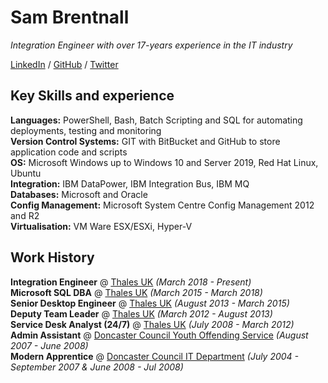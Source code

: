 # Sam Brentnall

_Integration Engineer with over 17-years experience in the IT industry_  

[LinkedIn](https://www.linkedin.com/in/sam-brentnall-749379aa/) / [GitHub](https://github.com/sambrentnall/) / [Twitter](https://twitter.com/sambrentnall/)

## Key Skills and experience
**Languages:** PowerShell, Bash, Batch Scripting and SQL for automating deployments, testing and monitoring  
**Version Control Systems:** GIT with BitBucket and GitHub to store application code and scripts  
**OS:** Microsoft Windows up to Windows 10 and Server 2019, Red Hat Linux, Ubuntu  
**Integration:** IBM DataPower, IBM Integration Bus, IBM MQ  
**Databases:** Microsoft and Oracle  
**Config Management:** Microsoft System Centre Config Management 2012 and R2  
**Virtualisation:** VM Ware ESX/ESXi, Hyper-V  

## Work History
**Integration Engineer** @ [Thales UK](https://www.thalesgroup.com/en) _(March 2018 - Present)_  
**Microsoft SQL DBA** @ [Thales UK](https://www.thalesgroup.com/en) _(March 2015 - March 2018)_  
**Senior Desktop Engineer** @ [Thales UK](https://www.thalesgroup.com/en) _(August 2013 - March 2015)_  
**Deputy Team Leader** @ [Thales UK](https://www.thalesgroup.com/en) _(March 2012 - August 2013)_  
**Service Desk Analyst (24/7)** @ [Thales UK](https://www.thalesgroup.com/en) _(July 2008 - March 2012)_  
**Admin Assistant** @ [Doncaster Council Youth Offending Service](https://www.doncaster.gov.uk) _(August 2007 - June 2008)_  
**Modern Apprentice** @ [Doncaster Council IT Department](https://www.doncaster.gov.uk) _(July 2004 - September 2007 & June 2008 - Jul 2008)_  

